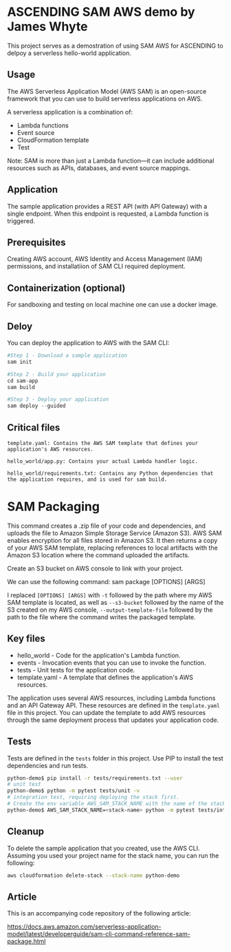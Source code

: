 # ASCENDING SAM AWS demo by James Whyte
This project serves as a demostration of using SAM AWS for ASCENDING to delpoy a serverless hello-world application.

## Usage
The AWS Serverless Application Model (AWS SAM) is an open-source framework that you can use to build serverless applications on AWS.

A serverless application is a combination of:
- Lambda functions
- Event source
- CloudFormation template
- Test

Note: SAM is more than just a Lambda function—it can include additional resources such as APIs, databases, and event source mappings.

## Application
The sample application provides a REST API (with API Gateway) with a single endpoint. When this endpoint is requested, a Lambda function is triggered.

## Prerequisites
Creating AWS account, AWS Identity and Access Management (IAM) permissions, and installatiion of SAM CLI required deployment.

## Containerization (optional)

For sandboxing and testing on local machine one can use a docker image.

## Deloy
You can deploy the application to AWS with the SAM CLI:

```python
#Step 1 - Download a sample application
sam init

#Step 2 - Build your application
cd sam-app
sam build

#Step 3 - Deploy your application
sam deploy --guided
```

## Critical files
```
template.yaml: Contains the AWS SAM template that defines your application's AWS resources.

hello_world/app.py: Contains your actual Lambda handler logic.

hello_world/requirements.txt: Contains any Python dependencies that the application requires, and is used for sam build.
```
# SAM Packaging
This command creates a .zip file of your code and dependencies, and uploads the file to Amazon Simple Storage Service (Amazon S3). AWS SAM enables encryption for all files stored in Amazon S3. It then returns a copy of your AWS SAM template, replacing references to local artifacts with the Amazon S3 location where the command uploaded the artifacts.

Create an S3 bucket on AWS console to link with your project.

We can use the following command:
sam package [OPTIONS] [ARGS]

I replaced ```[OPTIONS] [ARGS]``` with ```-t``` followed by the path where my AWS SAM template is located, as well as ```--s3-bucket``` followed by the name of the S3 created on my AWS console, ```--output-template-file``` followed by the path to the file where the command writes the packaged template. 

## Key files
- hello_world - Code for the application's Lambda function.
- events - Invocation events that you can use to invoke the function.
- tests - Unit tests for the application code. 
- template.yaml - A template that defines the application's AWS resources.

The application uses several AWS resources, including Lambda functions and an API Gateway API. These resources are defined in the `template.yaml` file in this project. You can update the template to add AWS resources through the same deployment process that updates your application code.

## Tests

Tests are defined in the `tests` folder in this project. Use PIP to install the test dependencies and run tests.

```bash
python-demo$ pip install -r tests/requirements.txt --user
# unit test
python-demo$ python -m pytest tests/unit -v
# integration test, requiring deploying the stack first.
# Create the env variable AWS_SAM_STACK_NAME with the name of the stack we are testing
python-demo$ AWS_SAM_STACK_NAME=<stack-name> python -m pytest tests/integration -v
```

## Cleanup

To delete the sample application that you created, use the AWS CLI. Assuming you used your project name for the stack name, you can run the following:

```bash
aws cloudformation delete-stack --stack-name python-demo
```

## Article
This is an accompanying code repository of the following article:

https://docs.aws.amazon.com/serverless-application-model/latest/developerguide/sam-cli-command-reference-sam-package.html
